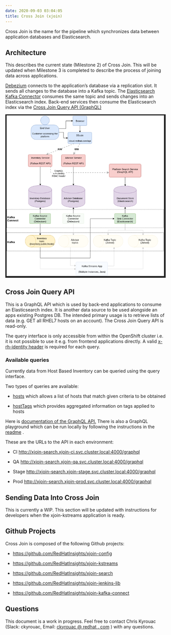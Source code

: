 ```yaml
---
date: 2020-09-03 03:04:05
title: Cross Join (xjoin)
---
```

<div id="cross-join-xjoin" class="section">


Cross Join is the name for the pipeline which synchronizes data between
application databases and Elasticsearch.

<div id="architecture" class="section">

## Architecture

This describes the current state (Milestone 2) of Cross Join. This will
be updated when Milestone 3 is completed to describe the process of
joining data across applications.

[Debezium](https://debezium.io/documentation/) connects to the
application’s database via a replication slot. It sends all changes to
the database into a Kafka topic. The [Elasticsearch Kafka
Connector](https://docs.confluent.io/current/connect/kafka-connect-elasticsearch/index.html)
consumes the same topic and sends changes into an Elasticsearch index.
Back-end services then consume the Elasticsearch index via the [Cross
Join Query API
(GraphQL)](https://github.com/redhatinsights/xjoin-search)

[![xjoin-architecture-m1.png](xjoin-architecture-m1.png)](../../_static/xjoin-architecture-m1.png)

</div>

<div id="cross-join-query-api" class="section">

## Cross Join Query API

This is a GraphQL API which is used by back-end applications to consume
an Elasticsearch index. It is another data source to be used alongside
an apps existing Postgres DB. The intended primary usage is to retrieve
lists of data (e.g. GET all RHEL7 hosts on an account). The Cross Join
Query API is read-only.

The query interface is only accessible from within the OpenShift cluster
i.e. it is not possible to use it e.g. from frontend applications
directly. A valid [x-rh-identity
header](https://docs.google.com/document/d/1PAzJqcUXlxg7t5cX1lsPsQtBPT_95bZbyB9Iiv_ekGM/edit)
is required for each query.

<div id="available-queries" class="section">

### Available queries

Currently data from Host Based Inventory can be queried using the query
interface.

Two types of queries are available:

  - [hosts](https://github.com/RedHatInsights/xjoin-search/blob/19e986a8ae26aa384ca407e468a35b94e151edb2/src/schema/schema.graphql#L254)
    which allows a list of hosts that match given criteria to be
    obtained

  - [hostTags](https://github.com/RedHatInsights/xjoin-search/blob/19e986a8ae26aa384ca407e468a35b94e151edb2/src/schema/schema.graphql#L270)
    which provides aggregated information on tags applied to hosts

Here is [documentation of the GraphQL
API.](https://github.com/RedHatInsights/xjoin-search/blob/master/docs/schema.md)
There is also a GraphQL playground which can be run locally by following
the instructions in the
[readme](https://github.com/RedHatInsights/xjoin-search#running-the-application)
.

These are the URLs to the API in each environment:

  - CI <http://xjoin-search.xjoin-ci.svc.cluster.local:4000/graphql>

  - QA <http://xjoin-search.xjoin-qa.svc.cluster.local:4000/graphql>

  - Stage
    <http://xjoin-search.xjoin-stage.svc.cluster.local:4000/graphql>

  - Prod <http://xjoin-search.xjoin-prod.svc.cluster.local:4000/graphql>

</div>

</div>

<div id="sending-data-into-cross-join" class="section">

## Sending Data Into Cross Join

This is currently a WIP. This section will be updated with instructions
for developers when the xjoin-kstreams application is ready.

</div>

<div id="github-projects" class="section">

## Github Projects

Cross Join is composed of the following Github projects:

  - <https://github.com/RedHatInsights/xjoin-config>

  - <https://github.com/RedHatInsights/xjoin-kstreams>

  - <https://github.com/RedHatInsights/xjoin-search>

  - <https://github.com/RedHatInsights/xjoin-jenkins-lib>

  - <https://github.com/RedHatInsights/xjoin-kafka-connect>

</div>

<div id="questions" class="section">

## Questions

This document is a work in progress. Feel free to contact Chris Kyrouac
(Slack: ckyrouac, Email: [ckyrouac <span> @ </span> redhat <span> .
</span> com](mailto:ckyrouac@redhat.com) ) with any questions.

</div>

</div>